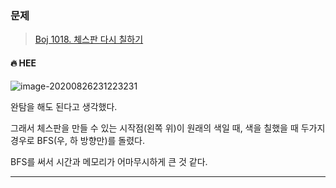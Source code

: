 ### 문제
> [Boj 1018. 체스판 다시 칠하기](https://www.acmicpc.net/problem/1018)

#### 🔥 HEE

![image-20200826231223231](C:\Users\HEEJIN\AppData\Roaming\Typora\typora-user-images\image-20200826231223231.png)

완탐을 해도 된다고 생각했다.  

그래서 체스판을 만들 수 있는 시작점(왼쪽 위)이 원래의 색일 때, 색을 칠했을 때 두가지 경우로 BFS(우, 하 방향만)를 돌렸다.

BFS를 써서 시간과 메모리가 어마무시하게 큰 것 같다. 

---
